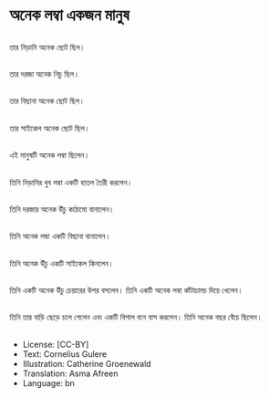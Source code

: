 # অনেক লম্বা একজন মানুষ

##
তার নিড়ানি অনেক ছোট ছিল।

##
তার দরজা অনেক নিচু ছিল।

##
তার বিছানা অনেক ছোট ছিল।

##
তার সাইকেল অনেক ছোট ছিল।

##
এই মানুষটি অনেক লম্বা ছিলেন।

##
তিনি নিড়ানির খুব লম্বা একটি হাতল তৈরী করলেন।

##
তিনি দরজার অনেক উঁচু কাঠামো বানালেন।

##
তিনি অনেক লম্বা একটি বিছানা বানালেন।

##
তিনি অনেক উঁচু একটি সাইকেল কিনলেন।

##
তিনি একটি অনেক উঁচু চেয়ারের উপর বসলেন। তিনি একটি অনেক লম্বা কাঁটাচামচ দিয়ে খেলেন।

##
তিনি তার বাড়ি ছেড়ে চলে গেলেন এবং একটি বিশাল বনে বাস করলেন। তিনি অনেক বছর বেঁচে ছিলেন।

##
* License: [CC-BY]
* Text: Cornelius Gulere
* Illustration: Catherine Groenewald
* Translation: Asma Afreen
* Language: bn
